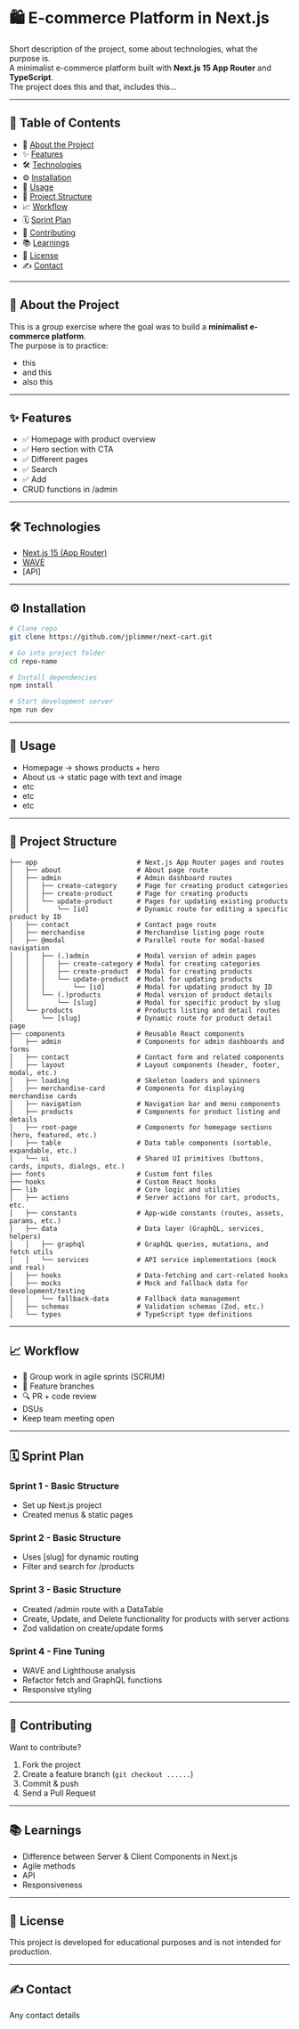 # 🛍️ E-commerce Platform in Next.js

Short description of the project, some about technologies, what the purpose is.  
A minimalist e-commerce platform built with **Next.js 15 App Router** and **TypeScript**.  
The project does this and that, includes this...

---

## 📑 Table of Contents
- 📖 [About the Project](#-about-the-project)
- ✨ [Features](#-features)
- 🛠 [Technologies](#-technologies)
- ⚙️ [Installation](#-installation)
- 🚀 [Usage](#-usage)
- 📂 [Project Structure](#-project-structure)
- 📈 [Workflow](#-workflow)
- 🗓 [Sprint Plan](#-sprint-plan)
- 🤝 [Contributing](#-contributing)
- 📚 [Learnings](#-learnings)
- 📜 [License](#-license)
- ✍️ [Contact](#-contact)

---

## 📖 About the Project
This is a group exercise where the goal was to build a **minimalist e-commerce platform**.  
The purpose is to practice:  
- this  
- and this  
- also this  

---

## ✨ Features
- ✅ Homepage with product overview  
- ✅ Hero section with CTA  
- ✅ Different pages  
- ✅ Search  
- ✅ Add  
- CRUD functions in /admin  

---

## 🛠 Technologies
- [Next.js 15 (App Router)](https://nextjs.org/)  
- [WAVE](https://wave.webaim.org/)  
- [API]  

---

## ⚙️ Installation
```bash
# Clone repo
git clone https://github.com/jplimmer/next-cart.git

# Go into project folder
cd repo-name

# Install dependencies
npm install

# Start development server
npm run dev
```

---

## 🚀 Usage
* Homepage -> shows products + hero  
* About us -> static page with text and image  
* etc  
* etc  
* etc  

---

## 📂 Project Structure
```
├── app                         # Next.js App Router pages and routes
│   ├── about                   # About page route
│   ├── admin                   # Admin dashboard routes
│   │   ├── create-category     # Page for creating product categories
│   │   ├── create-product      # Page for creating products
│   │   └── update-product      # Pages for updating existing products
│   │       └── [id]            # Dynamic route for editing a specific product by ID
│   ├── contact                 # Contact page route
│   ├── merchandise             # Merchandise listing page route
│   ├── @modal                  # Parallel route for modal-based navigation
│   │   ├── (.)admin            # Modal version of admin pages
│   │   │   ├── create-category # Modal for creating categories
│   │   │   ├── create-product  # Modal for creating products
│   │   │   └── update-product  # Modal for updating products
│   │   │       └── [id]        # Modal for updating product by ID
│   │   └── (.)products         # Modal version of product details
│   │       └── [slug]          # Modal for specific product by slug
│   └── products                # Products listing and detail routes
│       └── [slug]              # Dynamic route for product detail page
├── components                  # Reusable React components
│   ├── admin                   # Components for admin dashboards and forms
│   ├── contact                 # Contact form and related components
│   ├── layout                  # Layout components (header, footer, modal, etc.)
│   ├── loading                 # Skeleton loaders and spinners
│   ├── merchandise-card        # Components for displaying merchandise cards
│   ├── navigation              # Navigation bar and menu components
│   ├── products                # Components for product listing and details
│   ├── root-page               # Components for homepage sections (hero, featured, etc.)
│   ├── table                   # Data table components (sortable, expandable, etc.)
│   └── ui                      # Shared UI primitives (buttons, cards, inputs, dialogs, etc.)
├── fonts                       # Custom font files
├── hooks                       # Custom React hooks
├── lib                         # Core logic and utilities
│   ├── actions                 # Server actions for cart, products, etc.
│   ├── constants               # App-wide constants (routes, assets, params, etc.)
│   ├── data                    # Data layer (GraphQL, services, helpers)
│   │   ├── graphql             # GraphQL queries, mutations, and fetch utils
│   │   └── services            # API service implementations (mock and real)
│   ├── hooks                   # Data-fetching and cart-related hooks
│   ├── mocks                   # Mock and fallback data for development/testing
│   │   └── fallback-data       # Fallback data management
│   ├── schemas                 # Validation schemas (Zod, etc.)
│   └── types                   # TypeScript type definitions

```

---

## 📈 Workflow
* 👥 Group work in agile sprints (SCRUM)  
* 🌱 Feature branches  
* 🔍 PR + code review  
* DSUs  
* Keep team meeting open  

---

## 🗓 Sprint Plan

### Sprint 1 - Basic Structure
* Set up Next.js project  
* Created menus & static pages  

### Sprint 2 - Basic Structure
* Uses [slug] for dynamic routing  
* Filter and search for /products  

### Sprint 3 - Basic Structure
* Created /admin route with a DataTable  
* Create, Update, and Delete functionality for products with server actions  
* Zod validation on create/update forms  

### Sprint 4 - Fine Tuning
* WAVE and Lighthouse analysis  
* Refactor fetch and GraphQL functions  
* Responsive styling  

---

## 🤝 Contributing
Want to contribute?  

1. Fork the project  
2. Create a feature branch (`git checkout ......`)  
3. Commit & push  
4. Send a Pull Request  

---

## 📚 Learnings
* Difference between Server & Client Components in Next.js  
* Agile methods  
* API  
* Responsiveness  

---

## 📜 License
This project is developed for educational purposes and is not intended for production.  

---

## ✍️ Contact
Any contact details  
